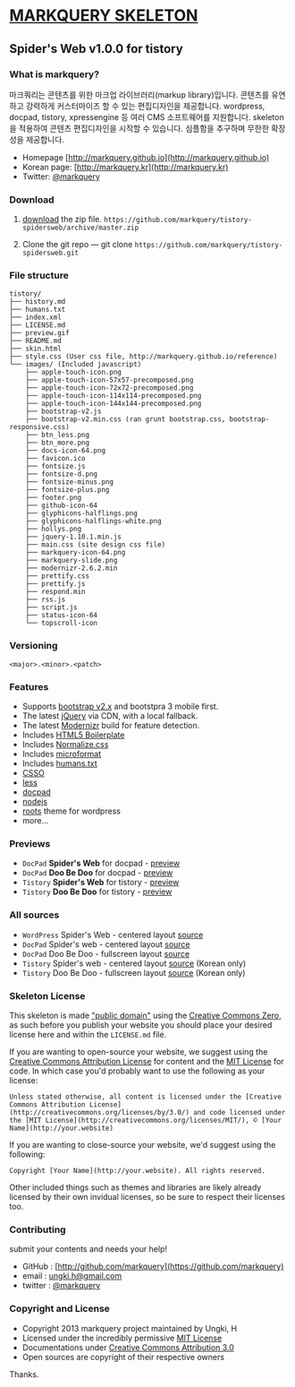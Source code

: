 # [MARKQUERY SKELETON](http://markquery.github.io) 

##  Spider's Web v1.0.0 for tistory

### What is markquery?

마크쿼리는 콘텐츠를 위한 마크업 라이브러리(markup library)입니다. 콘텐츠를 유연하고 강력하게 커스터마이즈 할 수 있는 편집디자인을 제공합니다. wordpress, docpad, tistory, xpressengine 등 여러 CMS 소프트웨어를 지원합니다. skeleton을 적용하여 콘텐츠 편집디자인을 시작할 수 있습니다. 심플함을 추구하며 무한한 확장성을 제공합니다.

* Homepage [http://markquery.github.io](http://markquery.github.io)
* Korean page: [http://markquery.kr](http://markquery.kr)
* Twitter: [@markquery](http://twitter.com/markquery)

### Download

1. [download](https://github.com/markquery/tistory-spidersweb/archive/master.zip)  the zip file.
   `https://github.com/markquery/tistory-spidersweb/archive/master.zip`

2. Clone the git repo — git clone
   `https://github.com/markquery/tistory-spidersweb.git`

### File structure

``` 
tistory/
├── history.md
├── humans.txt
├── index.xml
├── LICENSE.md 
├── preview.gif
├── README.md
├── skin.html
├── style.css (User css file, http://markquery.github.io/reference)
└── images/ (Included javascript)
    ├── apple-touch-icon.png
    ├── apple-touch-icon-57x57-precomposed.png
    ├── apple-touch-icon-72x72-precomposed.png
    ├── apple-touch-icon-114x114-precomposed.png
    ├── apple-touch-icon-144x144-precomposed.png
    ├── bootstrap-v2.js
    ├── bootstrap-v2.min.css (ran grunt bootstrap.css, bootstrap-responsive.css)
    ├── btn_less.png
    ├── btn_more.png
    ├── docs-icon-64.png
    ├── favicon.ico
    ├── fontsize.js
    ├── fontsize-d.png
    ├── fontsize-minus.png
    ├── fontsize-plus.png
    ├── footer.png
    ├── github-icon-64
    ├── glyphicons-halflings.png
    ├── glyphicons-halflings-white.png
    ├── hollys.png
    ├── jquery-1.10.1.min.js
    ├── main.css (site design css file)
    ├── markquery-icon-64.png
    ├── markquery-slide.png
    ├── modernizr-2.6.2.min
    ├── prettify.css
    ├── prettify.js
    ├── respond.min
    ├── rss.js
    ├── script.js
    ├── status-icon-64
    └── topscroll-icon
```

### Versioning

`<major>.<minor>.<patch>`

### Features

* Supports [bootstrap v2.x](https://github.com/twitter/bootstrap) and bootstpra 3 mobile first.
* The latest [jQuery](http://jquery.com/) via CDN, with a local fallback.
* The latest [Modernizr](http://modernizr.com/) build for feature detection.
* Includes [HTML5 Boilerplate](http://html5boilerplate.com/)
* Includes [Normalize.css](http://necolas.github.com/normalize.css/) 
* Includes [microformat](http://microformats.org/)
* Includes [humans.txt](http://humanstxt.org/)
* [CSSO](https://github.com/css/csso)
* [less](http://lesscss.org/)
* [docpad](https://github.com/bevry/docpad)
* [nodejs](https://github.com/joyent/node)
* [roots](https://github.com/retlehs/roots) theme for wordpress
* more...

### Previews

* `DocPad` **Spider's Web** for docpad - [preview](http://markquery.github.io/docpad-spidersweb)
* `DocPad` **Doo Be Doo** for docpad - [preview](http://markquery.github.io/docpad-doobedoo)
* `Tistory` **Spider's Web** for tistory - [preview](http://markquery-spidersweb.tistory.com)
* `Tistory` **Doo Be Doo** for tistory - [preview](http://markquery-doobedoo.tistory.com)

### All sources

* `WordPress` Spider's Web - centered layout [source](https://github.com/markquery/wp-spidersweb)
* `DocPad` Spider's web - centered layout [source](https://github.com/markquery/docpad-spidersweb)
* `DocPad` Doo Be Doo - fullscreen layout [source](https://github.com/markquery/docpad-doobedoo)
* `Tistory` Spider's web - centered layout [source](https://github.com/markquery/tistory-spidersweb) (Korean only)
* `Tistory` Doo Be Doo - fullscreen layout [source](https://github.com/markquery/docpad-doobedoo) (Korean only)

### Skeleton License

This skeleton is made ["public domain"](http://en.wikipedia.org/wiki/Public_domain) using the [Creative Commons Zero](http://creativecommons.org/publicdomain/zero/1.0/), as such before you publish your website you should place your desired license here and within the `LICENSE.md` file.

If you are wanting to open-source your website, we suggest using the [Creative Commons Attribution License](http://creativecommons.org/licenses/by/3.0/) for content and the [MIT License](http://creativecommons.org/licenses/MIT/) for code. In which case you'd probably want to use the following as your license:

	Unless stated otherwise, all content is licensed under the [Creative Commons Attribution License](http://creativecommons.org/licenses/by/3.0/) and code licensed under the [MIT License](http://creativecommons.org/licenses/MIT/), © [Your Name](http://your.website)

If you are wanting to close-source your website, we'd suggest using the following:

	Copyright [Your Name](http://your.website). All rights reserved.

Other included things such as themes and libraries are likely already licensed by their own invidual licenses, so be sure to respect their licenses too.

### Contributing

submit your contents and needs your help!

- GitHub : [http://github.com/markquery](https://github.com/markquery)
- email : ungki.h@gmail.com
- twitter : [@markquery](https://twitter.com/markquery)

### Copyright and License

* Copyright 2013 markquery project maintained by Ungki, H
* Licensed under the incredibly permissive [MIT License](http://markquery.github.io/license)
* Documentations under [Creative Commons Attribution 3.0](http://creativecommons.org/licenses/by/3.0/)
* Open sources are copyright of their respective owners

Thanks.